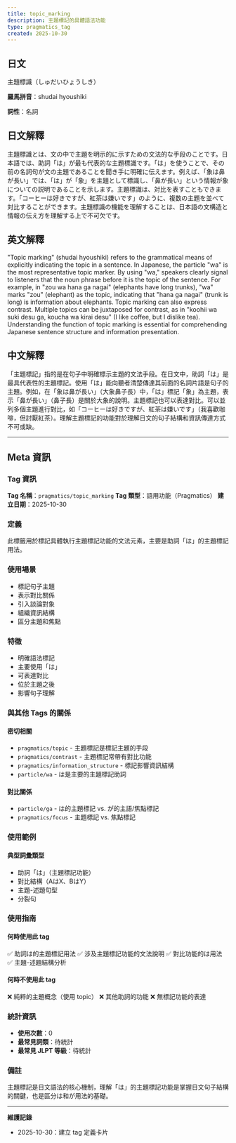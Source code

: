 ```yaml
---
title: topic_marking
description: 主題標記的具體語法功能
type: pragmatics_tag
created: 2025-10-30
---
```


## 日文
主題標識（しゅだいひょうしき）

**羅馬拼音**：shudai hyoushiki

**詞性**：名詞

## 日文解釋
主題標識とは、文の中で主題を明示的に示すための文法的な手段のことです。日本語では、助詞「は」が最も代表的な主題標識です。「は」を使うことで、その前の名詞句が文の主題であることを聞き手に明確に伝えます。例えば、「象は鼻が長い」では、「は」が「象」を主題として標識し、「鼻が長い」という情報が象についての説明であることを示します。主題標識は、対比を表すこともできます。「コーヒーは好きですが、紅茶は嫌いです」のように、複数の主題を並べて対比することができます。主題標識の機能を理解することは、日本語の文構造と情報の伝え方を理解する上で不可欠です。

## 英文解釋
"Topic marking" (shudai hyoushiki) refers to the grammatical means of explicitly indicating the topic in a sentence. In Japanese, the particle "wa" is the most representative topic marker. By using "wa," speakers clearly signal to listeners that the noun phrase before it is the topic of the sentence. For example, in "zou wa hana ga nagai" (elephants have long trunks), "wa" marks "zou" (elephant) as the topic, indicating that "hana ga nagai" (trunk is long) is information about elephants. Topic marking can also express contrast. Multiple topics can be juxtaposed for contrast, as in "koohii wa suki desu ga, koucha wa kirai desu" (I like coffee, but I dislike tea). Understanding the function of topic marking is essential for comprehending Japanese sentence structure and information presentation.

## 中文解釋
「主題標記」指的是在句子中明確標示主題的文法手段。在日文中，助詞「は」是最具代表性的主題標記。使用「は」能向聽者清楚傳達其前面的名詞片語是句子的主題。例如，在「象は鼻が長い」（大象鼻子長）中，「は」標記「象」為主題，表示「鼻が長い」（鼻子長）是關於大象的說明。主題標記也可以表達對比。可以並列多個主題進行對比，如「コーヒーは好きですが、紅茶は嫌いです」（我喜歡咖啡，但討厭紅茶）。理解主題標記的功能對於理解日文的句子結構和資訊傳達方式不可或缺。

---

## Meta 資訊

### Tag 資訊

**Tag 名稱**：`pragmatics/topic_marking`
**Tag 類型**：語用功能（Pragmatics）
**建立日期**：2025-10-30

### 定義

此標籤用於標記具體執行主題標記功能的文法元素，主要是助詞「は」的主題標記用法。

### 使用場景

- 標記句子主題
- 表示對比關係
- 引入談論對象
- 組織資訊結構
- 區分主題和焦點

### 特徵

- 明確語法標記
- 主要使用「は」
- 可表達對比
- 位於主題之後
- 影響句子理解

### 與其他 Tags 的關係

#### 密切相關
- `pragmatics/topic` - 主題標記是標記主題的手段
- `pragmatics/contrast` - 主題標記常帶有對比功能
- `pragmatics/information_structure` - 標記影響資訊結構
- `particle/wa` - は是主要的主題標記助詞

#### 對比關係
- `particle/ga` - は的主題標記 vs. が的主語/焦點標記
- `pragmatics/focus` - 主題標記 vs. 焦點標記

### 使用範例

#### 典型詞彙類型
- 助詞「は」（主題標記功能）
- 對比結構（AはX、BはY）
- 主題-述題句型
- 分裂句

### 使用指南

#### 何時使用此 tag
✅ 助詞は的主題標記用法
✅ 涉及主題標記功能的文法說明
✅ 對比功能的は用法
✅ 主題-述題結構分析

#### 何時不使用此 tag
❌ 純粹的主題概念（使用 topic）
❌ 其他助詞的功能
❌ 無標記功能的表達

### 統計資訊

- **使用次數**：0
- **最常見詞類**：待統計
- **最常見 JLPT 等級**：待統計

### 備註

主題標記是日文語法的核心機制，理解「は」的主題標記功能是掌握日文句子結構的關鍵，也是區分は和が用法的基礎。

---

**維護記錄**
- 2025-10-30：建立 tag 定義卡片
